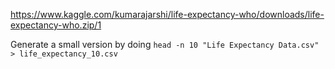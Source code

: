https://www.kaggle.com/kumarajarshi/life-expectancy-who/downloads/life-expectancy-who.zip/1

Generate a small version by doing `head -n 10 "Life Expectancy Data.csv" > life_expectancy_10.csv`
